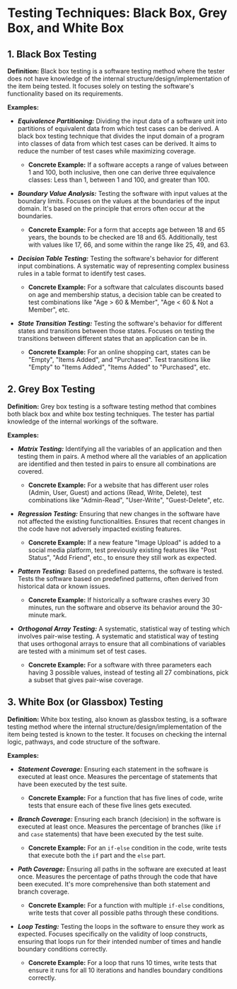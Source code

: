 # Testing Techniques: Black Box, Grey Box, and White Box

## 1. Black Box Testing
**Definition:** Black box testing is a software testing method where the tester does not have knowledge of the internal structure/design/implementation of the item being tested. It focuses solely on testing the software's functionality based on its requirements.

**Examples:**
- ***Equivalence Partitioning:*** Dividing the input data of a software unit into partitions of equivalent data from which test cases can be derived. A black box testing technique that divides the input domain of a program into classes of data from which test cases can be derived. It aims to reduce the number of test cases while maximizing coverage.
  - **Concrete Example:** If a software accepts a range of values between 1 and 100, both inclusive, then one can derive three equivalence classes: Less than 1, between 1 and 100, and greater than 100.
  
- ***Boundary Value Analysis:*** Testing the software with input values at the boundary limits. Focuses on the values at the boundaries of the input domain. It's based on the principle that errors often occur at the boundaries.
  - **Concrete Example:** For a form that accepts age between 18 and 65 years, the bounds to be checked are 18 and 65. Additionally, test with values like 17, 66, and some within the range like 25, 49, and 63.
  
- ***Decision Table Testing:*** Testing the software's behavior for different input combinations. A systematic way of representing complex business rules in a table format to identify test cases.
  - **Concrete Example:** For a software that calculates discounts based on age and membership status, a decision table can be created to test combinations like "Age > 60 & Member", "Age < 60 & Not a Member", etc.
  
- ***State Transition Testing:*** Testing the software's behavior for different states and transitions between those states. Focuses on testing the transitions between different states that an application can be in.
  - **Concrete Example:** For an online shopping cart, states can be "Empty", "Items Added", and "Purchased". Test transitions like "Empty" to "Items Added", "Items Added" to "Purchased", etc.

## 2. Grey Box Testing
**Definition:** Grey box testing is a software testing method that combines both black box and white box testing techniques. The tester has partial knowledge of the internal workings of the software.

**Examples:**
- ***Matrix Testing:*** Identifying all the variables of an application and then testing them in pairs. A method where all the variables of an application are identified and then tested in pairs to ensure all combinations are covered.
  - **Concrete Example:** For a website that has different user roles (Admin, User, Guest) and actions (Read, Write, Delete), test combinations like "Admin-Read", "User-Write", "Guest-Delete", etc.
  
- ***Regression Testing:*** Ensuring that new changes in the software have not affected the existing functionalities. Ensures that recent changes in the code have not adversely impacted existing features.
  - **Concrete Example:** If a new feature "Image Upload" is added to a social media platform, test previously existing features like "Post Status", "Add Friend", etc., to ensure they still work as expected.
  
- ***Pattern Testing:*** Based on predefined patterns, the software is tested. Tests the software based on predefined patterns, often derived from historical data or known issues.
  - **Concrete Example:** If historically a software crashes every 30 minutes, run the software and observe its behavior around the 30-minute mark.
  
- ***Orthogonal Array Testing:*** A systematic, statistical way of testing which involves pair-wise testing. A systematic and statistical way of testing that uses orthogonal arrays to ensure that all combinations of variables are tested with a minimum set of test cases.
  - **Concrete Example:** For a software with three parameters each having 3 possible values, instead of testing all 27 combinations, pick a subset that gives pair-wise coverage.

## 3. White Box (or Glassbox) Testing
**Definition:** White box testing, also known as glassbox testing, is a software testing method where the internal structure/design/implementation of the item being tested is known to the tester. It focuses on checking the internal logic, pathways, and code structure of the software.

**Examples:**
- ***Statement Coverage:*** Ensuring each statement in the software is executed at least once. Measures the percentage of statements that have been executed by the test suite.
  - **Concrete Example:** For a function that has five lines of code, write tests that ensure each of these five lines gets executed.
  
- ***Branch Coverage:*** Ensuring each branch (decision) in the software is executed at least once. Measures the percentage of branches (like `if` and `case` statements) that have been executed by the test suite.
  - **Concrete Example:** For an `if-else` condition in the code, write tests that execute both the `if` part and the `else` part.
  
- ***Path Coverage:*** Ensuring all paths in the software are executed at least once. Measures the percentage of paths through the code that have been executed. It's more comprehensive than both statement and branch coverage.
  - **Concrete Example:** For a function with multiple `if-else` conditions, write tests that cover all possible paths through these conditions.
  
- ***Loop Testing:*** Testing the loops in the software to ensure they work as expected. Focuses specifically on the validity of loop constructs, ensuring that loops run for their intended number of times and handle boundary conditions correctly.
  - **Concrete Example:** For a loop that runs 10 times, write tests that ensure it runs for all 10 iterations and handles boundary conditions correctly.
